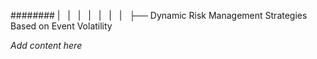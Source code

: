 ######## |   |   |   |   |   |   |   ├── Dynamic Risk Management Strategies Based on Event Volatility

*Add content here*